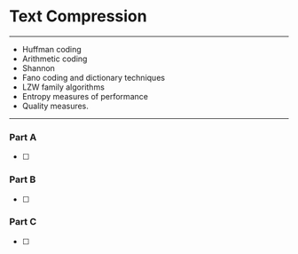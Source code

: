 # Text Compression
---
- Huffman coding
- Arithmetic coding
- Shannon
- Fano coding and dictionary techniques
- LZW family algorithms
- Entropy measures of performance
- Quality measures.
---
### Part A
- [ ] 

### Part B
- [ ] 

### Part C
- [ ] 
